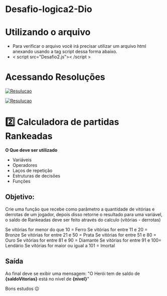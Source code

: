 # Desafio-logica2-Dio
# **Utilizando o arquivo**

- Para verificar o arquivo você irá precisar utilizar um arquivo html anexando usando a tag script dessa forma abaixo.
- < script src="Desafio2.js">< /script >

# **Acessando Resoluções**

[![Resulucao](https://img.shields.io/badge/Resoulcao_1-87CEEB?style=for-the-badge&logo=)](https://github.com/Junincss/Dio-Desafio-Logica-1/blob/main/Resolucao%201.js)

[![Resulucao](https://img.shields.io/badge/Resoulcao_2-87CEEB?style=for-the-badge&logo=)](https://github.com/Junincss/Dio-Desafio-Logica-1/blob/main/Resolucao%201.js)

# 2️⃣ Calculadora de partidas Rankeadas

**O Que deve ser utilizado**

- Variáveis
- Operadores
- Laços de repetição
- Estruturas de decisões
- Funções

## Objetivo:

Crie uma função que recebe como parâmetro a quantidade de vitórias e derrotas de um jogador,
depois disso retorne o resultado para uma variável, o saldo de Rankeadas deve ser feito através do calculo (vitórias - derrotas)

Se vitórias for menor do que 10 = Ferro
Se vitórias for entre 11 e 20 = Bronze
Se vitórias for entre 21 e 50 = Prata
Se vitórias for entre 51 e 80 = Ouro
Se vitórias for entre 81 e 90 = Diamante
Se vitórias for entre 91 e 100= Lendário
Se vitórias for maior ou igual a 101 = Imortal

## Saída

Ao final deve se exibir uma mensagem:
"O Herói tem de saldo de **{saldoVitorias}** está no nível de **{nivel}**"

Bons estudos 😉
